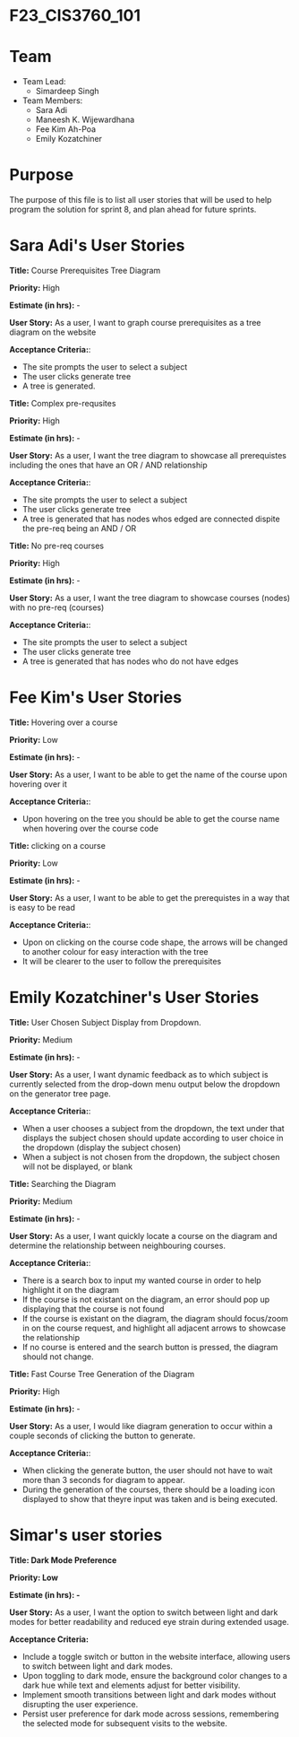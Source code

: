 # F23_CIS3760_101

# Team

-   Team Lead:
    -   Simardeep Singh
-   Team Members:
    -   Sara Adi
    -   Maneesh K. Wijewardhana
    -   Fee Kim Ah-Poa
    -   Emily Kozatchiner

# Purpose

The purpose of this file is to list all user stories that will be used to help program the solution for sprint 8, and plan ahead for future sprints.

# Sara Adi's User Stories
**Title:** Course Prerequisites Tree Diagram

**Priority:** High

**Estimate (in hrs):** -

**User Story:**  As a user, I want to graph course prerequisites as a tree diagram on the website

**Acceptance Criteria:**:

-   The site prompts the user to select a subject
-   The user clicks generate tree
-   A tree is generated.

**Title:** Complex pre-requsites

**Priority:** High

**Estimate (in hrs):** -

**User Story:**  As a user, I want the tree diagram to showcase all prerequistes including the ones that have an OR / AND relationship

**Acceptance Criteria:**:

-   The site prompts the user to select a subject
-   The user clicks generate tree
-   A tree is generated that has nodes whos edged are connected dispite the pre-req being an AND / OR

**Title:** No pre-req courses

**Priority:** High

**Estimate (in hrs):** -

**User Story:**  As a user, I want the tree diagram to showcase courses (nodes) with no pre-req (courses)

**Acceptance Criteria:**:

-   The site prompts the user to select a subject
-   The user clicks generate tree
-   A tree is generated that has nodes who do not have edges

# Fee Kim's User Stories
**Title:** Hovering over a course

**Priority:** Low

**Estimate (in hrs):** -

**User Story:**  As a user, I want to be able to get the name of the course upon hovering over it

**Acceptance Criteria:**:
-   Upon hovering on the tree you should be able to get the course name when hovering over the course code

**Title:** clicking on a course

**Priority:** Low

**Estimate (in hrs):** -

**User Story:**  As a user, I want to be able to get the prerequistes in a way that is easy to be read

**Acceptance Criteria:**:
-   Upon on clicking on the course code shape, the arrows will be changed to another colour for easy interaction with the tree
-   It will be clearer to the user to follow the prerequisites

# Emily Kozatchiner's User Stories
**Title:** User Chosen Subject Display from Dropdown.

**Priority:** Medium

**Estimate (in hrs):** -

**User Story:**  As a user, I want dynamic feedback as to which subject is currently selected from the drop-down menu output below the dropdown on the generator tree page.

**Acceptance Criteria:**:
-   When a user chooses a subject from the dropdown, the text under that displays the subject chosen should update according to user choice in the dropdown (display the subject chosen)
-   When a subject is not chosen from the dropdown, the subject chosen will not be displayed, or blank


**Title:** Searching the Diagram

**Priority:** Medium

**Estimate (in hrs):** -

**User Story:**  As a user, I want quickly locate a course on the diagram and determine the relationship between neighbouring courses.

**Acceptance Criteria:**:
-   There is a search box to input my wanted course in order to help highlight it on the diagram
-   If the course is not existant on the diagram, an error should pop up displaying that the course is not found
-   If the course is existant on the diagram, the diagram should focus/zoom in on the course request, and highlight all adjacent arrows to showcase the relationship
-   If no course is entered and the search button is pressed, the diagram should not change.

**Title:** Fast Course Tree Generation of the Diagram

**Priority:** High

**Estimate (in hrs):** -

**User Story:**  As a user, I would like diagram generation to occur within a couple seconds of clicking the button to generate.

**Acceptance Criteria:**:
-   When clicking the generate button, the user should not have to wait more than 3 seconds for diagram to appear.
-   During the generation of the courses, there should be a loading icon displayed to show that theyre input was taken and is being executed.

# Simar's user stories

**Title: Dark Mode Preference**

**Priority: Low**

**Estimate (in hrs): -**

**User Story:** As a user, I want the option to switch between light and dark modes for better readability and reduced eye strain during extended usage.

**Acceptance Criteria:**
- Include a toggle switch or button in the website interface, allowing users to switch between light and dark modes.
- Upon toggling to dark mode, ensure the background color changes to a dark hue while text and elements adjust for better visibility.
- Implement smooth transitions between light and dark modes without disrupting the user experience.
- Persist user preference for dark mode across sessions, remembering the selected mode for subsequent visits to the website.

